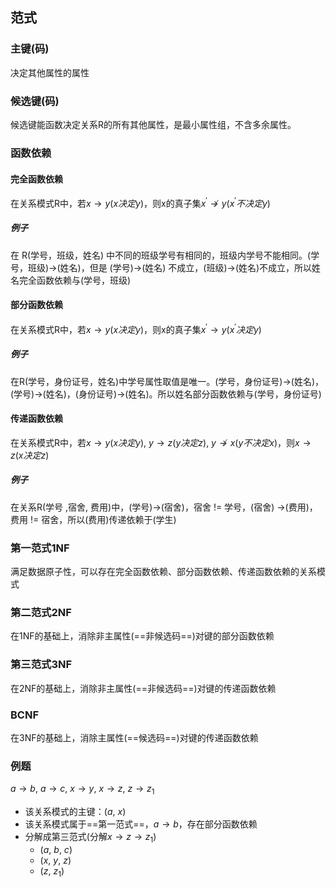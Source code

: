 ## 范式
### 主键(码)
决定其他属性的属性
### 候选键(码)
候选键能函数决定关系R的所有其他属性，是最小属性组，不含多余属性。
### 函数依赖
#### 完全函数依赖
在关系模式R中，若$x\rightarrow y(x决定y)$，则x的真子集$x^{'}\nrightarrow y(x^{'}不决定y)$
##### 例子
在 R(学号，班级，姓名) 中不同的班级学号有相同的，班级内学号不能相同。(学号，班级)->(姓名)，但是 (学号)->(姓名) 不成立，(班级)->(姓名)不成立，所以姓名完全函数依赖与(学号，班级)
#### 部分函数依赖
在关系模式R中，若$x\rightarrow y(x决定y)$，则x的真子集$x^{'}\rightarrow y(x^{'}决定y)$
##### 例子
在R(学号，身份证号，姓名)中学号属性取值是唯一。(学号，身份证号)->(姓名)，(学号)->(姓名)，(身份证号)->(姓名)。所以姓名部分函数依赖与(学号，身份证号)
#### 传递函数依赖
在关系模式R中，若$x\rightarrow y(x决定y),\ y\rightarrow z(y决定z),\ y\nrightarrow x(y不决定x)$，则$x\rightarrow z(x决定z)$
##### 例子
在关系R(学号 ,宿舍, 费用)中，(学号)->(宿舍)，宿舍 != 学号，(宿舍) ->(费用)，费用 != 宿舍，所以(费用)传递依赖于(学生)
### 第一范式1NF
满足数据原子性，可以存在完全函数依赖、部分函数依赖、传递函数依赖的关系模式
### 第二范式2NF
在1NF的基础上，消除非主属性(==非候选码==)对键的部分函数依赖
### 第三范式3NF
在2NF的基础上，消除非主属性(==非候选码==)对键的传递函数依赖
### BCNF
在3NF的基础上，消除主属性(==候选码==)对键的传递函数依赖
### 例题
$a\rightarrow b,\ a\rightarrow c,\ x\rightarrow y,\ x\rightarrow z,\ z\rightarrow z_1$
- 该关系模式的主键：$(a,\ x)$
- 该关系模式属于==第一范式==，$a\rightarrow b$，存在部分函数依赖
- 分解成第三范式(分解$x\rightarrow z\rightarrow z_1$)
	- $(a,\ b,\ c)$
	- $(x,\ y,\ z)$
	- $(z,\ z_1)$